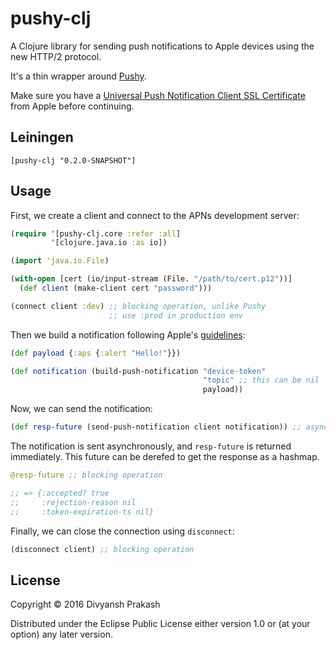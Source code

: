 # pushy-clj

A Clojure library for sending push notifications to Apple devices using the
new HTTP/2 protocol.

It's a thin wrapper around [Pushy](https://github.com/relayrides/pushy).

Make sure you have a [Universal Push Notification Client SSL Certificate](https://developer.apple.com/library/ios/documentation/IDEs/Conceptual/AppDistributionGuide/AddingCapabilities/AddingCapabilities.html#//apple_ref/doc/uid/TP40012582-CH26-SW11) from Apple before continuing.

## Leiningen

`[pushy-clj "0.2.0-SNAPSHOT"]`

## Usage

First, we create a client and connect to the APNs development server:

```clojure
(require '[pushy-clj.core :refer :all]
         '[clojure.java.io :as io])

(import 'java.io.File)

(with-open [cert (io/input-stream (File. "/path/to/cert.p12"))]
  (def client (make-client cert "password")))

(connect client :dev) ;; blocking operation, unlike Pushy
                      ;; use :prod in production env
```

Then we build a notification following Apple's [guidelines](https://developer.apple.com/library/ios/documentation/NetworkingInternet/Conceptual/RemoteNotificationsPG/Chapters/TheNotificationPayload.html#//apple_ref/doc/uid/TP40008194-CH107-SW1):

```clojure
(def payload {:aps {:alert "Hello!"}})

(def notification (build-push-notification "device-token" 
                                           "topic" ;; this can be nil
                                           payload))
```

Now, we can send the notification:

```clojure
(def resp-future (send-push-notification client notification)) ;; async operation!
```

The notification is sent asynchronously, and `resp-future` is returned immediately.
This future can be derefed to get the response as a hashmap.

```clojure
@resp-future ;; blocking operation

;; => {:accepted? true
;;     :rejection-reason nil
;;     :token-expiration-ts nil}
```

Finally, we can close the connection using `disconnect`:

```clojure
(disconnect client) ;; blocking operation
```

## License

Copyright © 2016 Divyansh Prakash

Distributed under the Eclipse Public License either version 1.0 or (at
your option) any later version.
